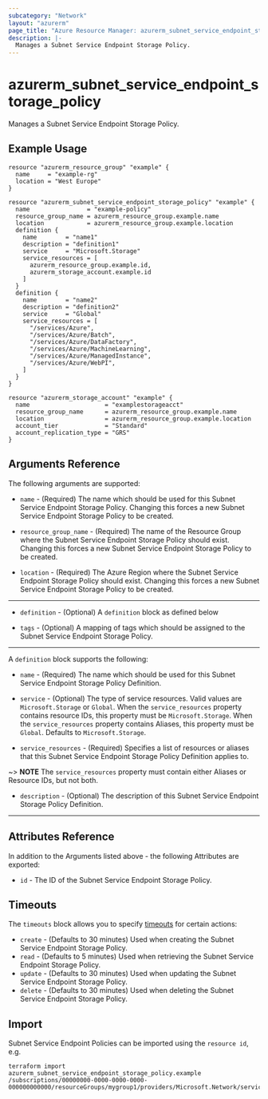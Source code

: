 ```yaml
---
subcategory: "Network"
layout: "azurerm"
page_title: "Azure Resource Manager: azurerm_subnet_service_endpoint_storage_policy"
description: |-
  Manages a Subnet Service Endpoint Storage Policy.
---
```


# azurerm_subnet_service_endpoint_storage_policy

Manages a Subnet Service Endpoint Storage Policy.

## Example Usage

```hcl
resource "azurerm_resource_group" "example" {
  name     = "example-rg"
  location = "West Europe"
}

resource "azurerm_subnet_service_endpoint_storage_policy" "example" {
  name                = "example-policy"
  resource_group_name = azurerm_resource_group.example.name
  location            = azurerm_resource_group.example.location
  definition {
    name        = "name1"
    description = "definition1"
    service     = "Microsoft.Storage"
    service_resources = [
      azurerm_resource_group.example.id,
      azurerm_storage_account.example.id
    ]
  }
  definition {
    name        = "name2"
    description = "definition2"
    service     = "Global"
    service_resources = [
      "/services/Azure",
      "/services/Azure/Batch",
      "/services/Azure/DataFactory",
      "/services/Azure/MachineLearning",
      "/services/Azure/ManagedInstance",
      "/services/Azure/WebPI",
    ]
  }
}

resource "azurerm_storage_account" "example" {
  name                     = "examplestorageacct"
  resource_group_name      = azurerm_resource_group.example.name
  location                 = azurerm_resource_group.example.location
  account_tier             = "Standard"
  account_replication_type = "GRS"
}
```

## Arguments Reference

The following arguments are supported:

* `name` - (Required) The name which should be used for this Subnet Service Endpoint Storage Policy. Changing this forces a new Subnet Service Endpoint Storage Policy to be created.

* `resource_group_name` - (Required) The name of the Resource Group where the Subnet Service Endpoint Storage Policy should exist. Changing this forces a new Subnet Service Endpoint Storage Policy to be created.

* `location` - (Required) The Azure Region where the Subnet Service Endpoint Storage Policy should exist. Changing this forces a new Subnet Service Endpoint Storage Policy to be created.

---

* `definition` - (Optional) A `definition` block as defined below

* `tags` - (Optional) A mapping of tags which should be assigned to the Subnet Service Endpoint Storage Policy.

---

A `definition` block supports the following:

* `name` - (Required) The name which should be used for this Subnet Service Endpoint Storage Policy Definition.

* `service` - (Optional) The type of service resources. Valid values are `Microsoft.Storage` or `Global`. When the `service_resources` property contains resource IDs, this property must be `Microsoft.Storage`. When the `service_resources` property contains Aliases, this property must be `Global`. Defaults to `Microsoft.Storage`. 

* `service_resources` - (Required) Specifies a list of resources or aliases that this Subnet Service Endpoint Storage Policy Definition applies to.

~> **NOTE** The `service_resources` property must contain either Aliases or Resource IDs, but not both.

* `description` - (Optional) The description of this Subnet Service Endpoint Storage Policy Definition.

---

## Attributes Reference

In addition to the Arguments listed above - the following Attributes are exported:

* `id` - The ID of the Subnet Service Endpoint Storage Policy.

## Timeouts

The `timeouts` block allows you to specify [timeouts](https://www.terraform.io/language/resources/syntax#operation-timeouts) for certain actions:

* `create` - (Defaults to 30 minutes) Used when creating the Subnet Service Endpoint Storage Policy.
* `read` - (Defaults to 5 minutes) Used when retrieving the Subnet Service Endpoint Storage Policy.
* `update` - (Defaults to 30 minutes) Used when updating the Subnet Service Endpoint Storage Policy.
* `delete` - (Defaults to 30 minutes) Used when deleting the Subnet Service Endpoint Storage Policy.

## Import

Subnet Service Endpoint Policies can be imported using the `resource id`, e.g.

```shell
terraform import azurerm_subnet_service_endpoint_storage_policy.example /subscriptions/00000000-0000-0000-0000-000000000000/resourceGroups/mygroup1/providers/Microsoft.Network/serviceEndpointPolicies/policy1
```
